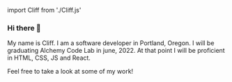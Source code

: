 import Cliff from './Cliff.js'
### Hi there 👋

My name is Cliff. I am a software developer in Portland, Oregon. I will be graduating Alchemy Code Lab in june, 2022. At that point I will be proficient in HTML, CSS, JS and React. 

Feel free to take a look at some of my work!

<!--
**Cliffmax85/Cliffmax85** is a ✨ _special_ ✨ repository because its `README.md` (this file) appears on your GitHub profile.

Here are some ideas to get you started:

- 🔭 I’m currently working on ...
- 🌱 I’m currently learning ...
- 👯 I’m looking to collaborate on ...
- 🤔 I’m looking for help with ...
- 💬 Ask me about ...
- 📫 How to reach me: ...
- 😄 Pronouns: ...
- ⚡ Fun fact: ...
-->
